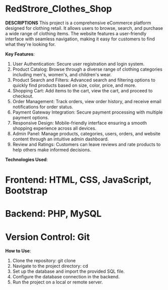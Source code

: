 # RedStrore_Clothes_Shop

__DESCRIPTIONS__
This project is a comprehensive eCommerce platform designed for clothing retail. It allows users to browse, search, and purchase a wide range of clothing items. 
The website features a user-friendly interface with seamless navigation, making it easy for customers to find what they're looking for.

__Key Features__:
1) User Authentication: Secure user registration and login system.
2) Product Catalog: Browse through a diverse range of clothing categories including men's, women's, and children's wear.
3) Product Search and Filters: Advanced search and filtering options to quickly find products based on size, color, price, and more.
4) Shopping Cart: Add items to the cart, view the cart, and proceed to checkout.
5) Order Management: Track orders, view order history, and receive email notifications for order status.
6) Payment Gateway Integration: Secure payment processing with multiple payment options.
7) Responsive Design: Mobile-friendly interface ensuring a smooth shopping experience across all devices.
8) Admin Panel: Manage products, categories, users, orders, and website content through an intuitive admin dashboard.
9) Review and Ratings: Customers can leave reviews and rate products to help others make informed decisions.

__Technologies Used__:
# Frontend: HTML, CSS, JavaScript, Bootstrap
# Backend: PHP, MySQL
# Version Control: Git

__How to Use__:
1) Clone the repository: git clone <repository-url>
2) Navigate to the project directory: cd <project-directory>
3) Set up the database and import the provided SQL file.
4) Configure the database connection in the backend.
5) Run the project on a local or remote server.
